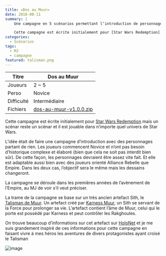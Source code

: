 ```yaml
---
title: =Dos au Muur=
date: 2018-08-11
summary: |
    Une campagne en 5 scénarios permettant l’introduction de personnages. Tout est fourni, la campagne peut être géré par un MJ débutant.

    Cette campagne est écrite initialement pour [Star Wars Redemption] mais un scénar reste un scénar et il est jouable dans n’importe quel univers de Star Wars.
categories:
  - Scénarios
tags:
  - MJ
  - campagne
featured: talisman.png
---
```


| Titre      | Dos au Muur         |
| ---------- | ------------------- |
| Joueurs    | 2 ~ 5               |
| Perso      | Novice              |
| Difficulté | Intermédiaire       |
| Fichiers   | [dos-au-muur-v1.0.0.zip](https://git.framasoft.org/sw-redemption/swr-dos-au-mur/builds/artifacts/1.0.0/download?job=deploy-RELEASE) |

Cette campagne est écrite initialement pour [Star Wars Redemption] mais un scénar reste un scénar et il est jouable dans n’importe quel univers de Star Wars.

L’idée était de faire une campagne d’introduction avec des personnages partant de rien. Les joueurs commencent Novice et n’ont pas besoin d’historique complexe et élaboré (bien que cela ne soit pas interdit bien sûr). De cette façon, les personnages devraient être assez vite fait. Et elle est adaptable aussi bien avec des joueurs orienté Alliance Rebelle que Empire. Dans les deux cas, l’objectif sera le même mais les dessains changeront.

La campagne se déroule dans les premières années de l’avènement de l’Empire, au MJ de voir s’il veut préciser.

La trame de la campagne se base sur un très ancien artefact Sith, le [Talisman de Muur]. Un artefact créé par [Karness Muur], un Sith se servant de la Force pour prolonger sa vie. L’artefact contient l’âme de Muur, celui qui le porte est possédé par Karness et peut contrôler les Rakghoules.

On trouve beaucoup d’informations sur cet artefact sur [HoloNet] et je me suis grandement inspiré de ces informations pour cette campagne en faisant vivre à mes héros les aventures de divers protagonistes ayant croisé le Talisman

![image](https://git.framasoft.org/sw-redemption/latex-swr-class/raw/master/_img/wtfpl-badge.png)

[Star Wars Redemption]: /categories/livre-de-base/
[Talisman de Muur]: http://www.starwars-holonet.com/encyclopedie/technologie-talisman-muur.html
[Karness Muur]: http://www.starwars-holonet.com/encyclopedie/personnage-muur-karness.html
[HoloNet]: http://www.starwars-holonet.com